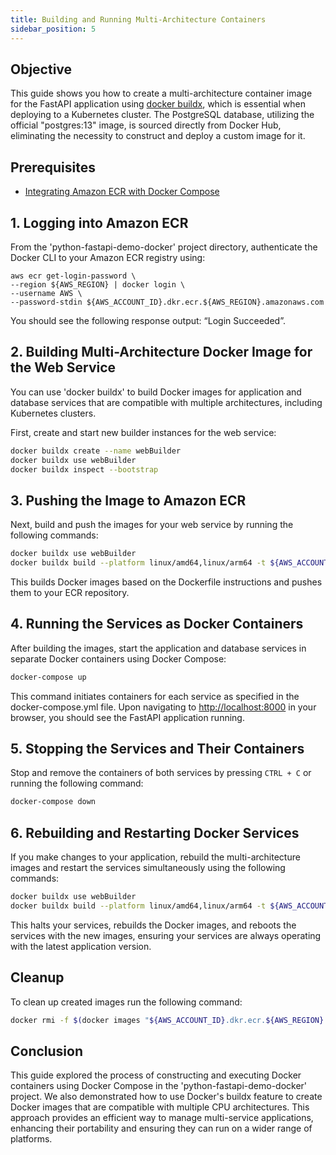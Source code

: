 ```yaml
---
title: Building and Running Multi-Architecture Containers
sidebar_position: 5
---
```

## Objective
This guide shows you how to create a multi-architecture container image for the FastAPI application using [docker buildx](https://docs.docker.com/engine/reference/commandline/buildx/), which is essential when deploying to a Kubernetes cluster. The PostgreSQL database, utilizing the official "postgres:13" image, is sourced directly from Docker Hub, eliminating the necessity to construct and deploy a custom image for it. 

## Prerequisites
- [Integrating Amazon ECR with Docker Compose](integration-ecr.md)

## 1. Logging into Amazon ECR
From the 'python-fastapi-demo-docker' project directory, authenticate the Docker CLI to your Amazon ECR registry using:
```
aws ecr get-login-password \
--region ${AWS_REGION} | docker login \
--username AWS \
--password-stdin ${AWS_ACCOUNT_ID}.dkr.ecr.${AWS_REGION}.amazonaws.com
```

You should see the following response output: “Login Succeeded”.

## 2. Building Multi-Architecture Docker Image for the Web Service
You can use 'docker buildx' to build Docker images for application and database services that are compatible with multiple architectures, including Kubernetes clusters.

First, create and start new builder instances for the web service:
```bash
docker buildx create --name webBuilder
docker buildx use webBuilder
docker buildx inspect --bootstrap
```

## 3. Pushing the Image to Amazon ECR
Next, build and push the images for your web service by running the following commands:
```bash
docker buildx use webBuilder
docker buildx build --platform linux/amd64,linux/arm64 -t ${AWS_ACCOUNT_ID}.dkr.ecr.${AWS_REGION}.amazonaws.com/fastapi-microservices:${IMAGE_VERSION} . --push
```
This builds Docker images based on the Dockerfile instructions and pushes them to your ECR repository. 

## 4. Running the Services as Docker Containers
After building the images, start the application and database services in separate Docker containers using Docker Compose:
```bash
docker-compose up
```

This command initiates containers for each service as specified in the docker-compose.yml file. Upon navigating to [http://localhost:8000](http://localhost:8000/) in your browser, you should see the FastAPI application running.

## 5. Stopping the Services and Their Containers
Stop and remove the containers of both services by pressing `CTRL + C` or running the following command:
```bash
docker-compose down
```

## 6. Rebuilding and Restarting Docker Services
If you make changes to your application, rebuild the multi-architecture images and restart the services simultaneously using the following commands:
```bash
docker buildx use webBuilder
docker buildx build --platform linux/amd64,linux/arm64 -t ${AWS_ACCOUNT_ID}.dkr.ecr.${AWS_REGION}.amazonaws.com/fastapi-microservices:${IMAGE_VERSION} . --push
```

This halts your services, rebuilds the Docker images, and reboots the services with the new images, ensuring your services are always operating with the latest application version.

## Cleanup

To clean up created images run the following command:

```bash
docker rmi -f $(docker images "${AWS_ACCOUNT_ID}.dkr.ecr.${AWS_REGION}.amazonaws.com/*" -q)
```


## Conclusion
This guide explored the process of constructing and executing Docker containers using Docker Compose in the 'python-fastapi-demo-docker' project. We also demonstrated how to use Docker's buildx feature to create Docker images that are compatible with multiple CPU architectures. This approach provides an efficient way to manage multi-service applications, enhancing their portability and ensuring they can run on a wider range of platforms.
